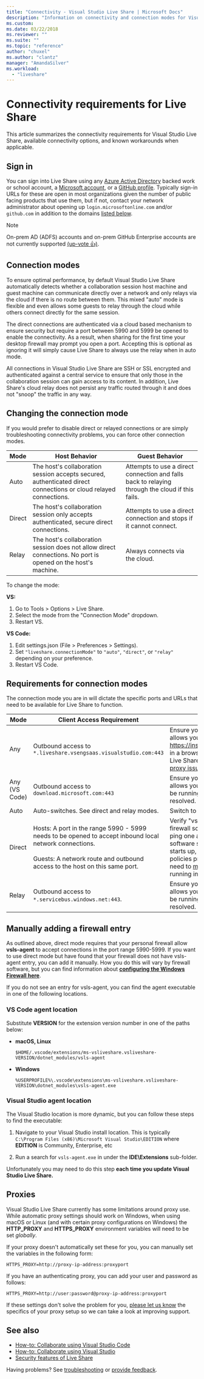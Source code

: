 ```yaml
---
title: "Connectivity - Visual Studio Live Share | Microsoft Docs"
description: "Information on connectivity and connection modes for Visual Studio Live Share."
ms.custom:
ms.date: 03/22/2018
ms.reviewer: ""
ms.suite: ""
ms.topic: "reference"
author: "chuxel"
ms.author: "clantz"
manager: "AmandaSilver"
ms.workload: 
  - "liveshare"
---
```


<!--
Copyright © Microsoft Corporation
All rights reserved.
Creative Commons Attribution 4.0 License (International): https://creativecommons.org/licenses/by/4.0/legalcode
-->

# Connectivity requirements for Live Share

This article summarizes the connectivity requirements for Visual Studio Live Share, available connectivity options, and known workarounds when applicable.

## Sign in

You can sign into Live Share using any [Azure Active Directory](https://azure.microsoft.com/en-us/services/active-directory) backed work or school account, a [Microsoft account](https://account.microsoft.com/account), or a [GitHub profile](https://github.com/). Typically sign-in URLs for these are open in most organizations given the number of public facing products that use them, but if not, contact your network administrator about opening up `login.microsoftonline.com` and/or `github.com` in addition to the domains [listed below](#requirements-for-connection-modes).

> [!NOTE]
> On-prem AD (ADFS) accounts and on-prem GitHub Enterprise accounts are not currently supported [(up-vote 👍)](https://github.com/MicrosoftDocs/live-share/issues/341).

## Connection modes

To ensure optimal performance, by default Visual Studio Live Share automatically detects whether a collaboration session host machine and guest machine can communicate directly over a network and only relays via the cloud if there is no route between them. This mixed "auto" mode is flexible and even allows some guests to relay through the cloud while others connect directly for the same session.

The direct connections are authenticated via a cloud based mechanism to ensure security but require a port between 5990 and 5999 be opened to enable the connectivity. As a result, when sharing for the first time your desktop firewall may prompt you open a port. Accepting this is optional as ignoring it will simply cause Live Share to always use the relay when in auto mode.

All connections in Visual Studio Live Share are SSH or SSL encrypted and authenticated against a central service to ensure that only those in the collaboration session can gain access to its content. In addition, Live Share's cloud relay does not persist any traffic routed through it and does not "snoop" the traffic in any way.

## Changing the connection mode

If you would prefer to disable direct or relayed connections or are simply troubleshooting connectivity problems, you can force other connection modes.

| Mode | Host Behavior | Guest Behavior |
|------|----------------|----------------------|
| Auto | The host's collaboration session accepts secured, authenticated direct connections or cloud relayed connections. | Attempts to use a direct connection and falls back to relaying through the cloud if this fails. |
| Direct | The host's collaboration session only accepts authenticated, secure direct connections. | Attempts to use a direct connection and stops if it cannot connect. |
| Relay | The host's collaboration session does not allow direct connections. No port is opened on the host's machine. | Always connects via the cloud. |

To change the mode:

**VS:**

1. Go to Tools > Options > Live Share.
2. Select the mode from the "Connection Mode" dropdown.
3. Restart VS.

**VS Code:**

1. Edit settings.json (File > Preferences > Settings).
2. Set `"liveshare.connectionMode"` to `"auto"`, `"direct"`, or `"relay"` depending on your preference.
3. Restart VS Code.

## Requirements for connection modes

The connection mode you are in will dictate the specific ports and URLs that need to be available for Live Share to function.

| Mode | Client Access Requirement | Troubleshooting |
|------|--------------|-----------------|
| Any | Outbound access to `*.liveshare.vsengsaas.visualstudio.com:443` | Ensure your corporate or personal network firewall allows you to connect to this domain. Enter https://insiders.liveshare.vsengsaas.visualstudio.com in a browser and verify you land at the Visual Studio Live Share home page. You may also be running into [proxy issues](#proxies) that need to be resolved.|
| Any (VS Code) | Outbound access to `download.microsoft.com:443` | Ensure your corporate or personal network firewall allows you to connect to this domain. You may also be running into [proxy issues](#proxies) that need to be resolved. |
| Auto | Auto-switches. See direct and relay modes. | Switch to direct or relay mode to troubleshoot. |
| Direct | Hosts: A port in the range 5990 - 5999 needs to be opened to accept inbound local network connections.<br /><br />Guests: A network route and outbound access to the host on this same port. | Verify "vsls-agent" is not blocked by your desktop firewall software for this port range and that you can ping one another. While Windows and other desktop software should prompt you the first time the agent starts up, we have seen instances where group policies prevent this from happening and you will need to [manually add the entry](#manually-adding-a-firewall-entry). You may also be running into [proxy issues](#proxies) that need to be resolved. |
| Relay | Outbound access to `*.servicebus.windows.net:443`. | Ensure your corporate or personal network firewall allows you to connect to this domain. You may also be running into [proxy issues](#proxies) that need to be resolved.|

## Manually adding a firewall entry

As outlined above, direct mode requires that your personal firewall allow **vsls-agent** to accept connections in the port range 5990-5999. If you want to use direct mode but have found that your firewall does not have vsls-agent entry, you can add it manually. How you do this will vary by firewall software, but you can find information about **[configuring the Windows Firewall here](https://docs.microsoft.com/en-us/windows/security/threat-protection/windows-firewall/create-an-inbound-program-or-service-rule)**.

If you do not see an entry for vsls-agent, you can find the agent executable in one of the following locations.

### VS Code agent location

Substitute **VERSION** for the extension version number in one of the paths below:

- **macOS, Linux**

    `$HOME/.vscode/extensions/ms-vsliveshare.vsliveshare-VERSION/dotnet_modules/vsls-agent`

- **Windows**

    `%USERPROFILE%\.vscode\extensions\ms-vsliveshare.vsliveshare-VERSION\dotnet_modules\vsls-agent.exe`

### Visual Studio agent location

The Visual Studio location is more dynamic, but you can follow these steps to find the executable:

1. Navigate to your Visual Studio install location. This is typically `C:\Program Files (x86)\Microsoft Visual Studio\EDITION` where **EDITION** is Community, Enterprise, etc

2. Run a search for `vsls-agent.exe` in under the **IDE\Extensions** sub-folder.

Unfortunately you may need to do this step **each time you update Visual Studio Live Share.**

## Proxies

Visual Studio Live Share currently has some limitations around proxy use. While automatic proxy settings should work on Windows, when using macOS or Linux (and with certain proxy configurations on Windows) the **HTTP_PROXY** and **HTTPS_PROXY** environment variables will need to be set *globally*.

If your proxy doesn't automatically set these for you, you can manually set the variables in the following form:

`HTTPS_PROXY=http://proxy-ip-address:proxyport`

If you have an authenticating proxy, you can add your user and password as follows:

`HTTPS_PROXY=http://user:password@proxy-ip-address:proxyport`

If these settings don't solve the problem for you, [please let us know](https://github.com/MicrosoftDocs/live-share/issues/86) the specifics of your proxy setup so we can take a look at improving support.

## See also

- [How-to: Collaborate using Visual Studio Code](../how-to-guides/vscode.md)
- [How-to: Collaborate using Visual Studio](../how-to-guides/vs.md)
- [Security features of Live Share](security.md)

Having problems? See [troubleshooting](../troubleshooting.md) or [provide feedback](../support.md).
